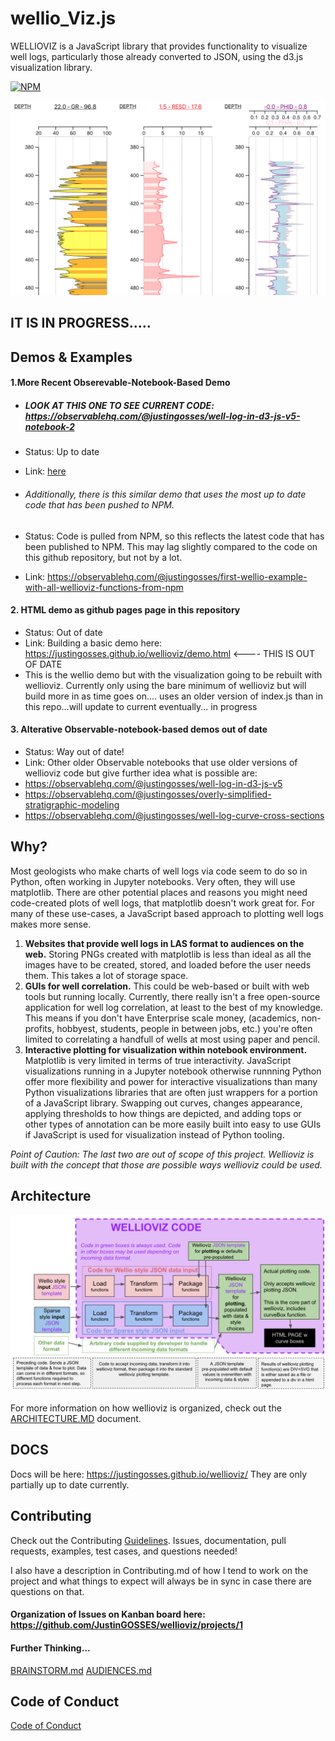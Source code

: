# wellio_Viz.js

WELLIOVIZ is a JavaScript library that provides functionality to visualize well logs, particularly those already converted to JSON, using the d3.js visualization library.

[![NPM](https://nodei.co/npm/wellioviz.png?compact=true)](https://npmjs.org/package/wellioviz)

<a href="https://observablehq.com/@justingosses/well-log-in-d3-js-v5-notebook-2"><img src="docs/images/well_log_screenshot_new.png"></a>

## IT IS IN PROGRESS.....

## Demos & Examples

#### 1.More Recent Obserevable-Notebook-Based Demo
- ##### LOOK AT THIS ONE TO SEE CURRENT CODE: https://observablehq.com/@justingosses/well-log-in-d3-js-v5-notebook-2
- Status: Up to date
- Link: <a href="https://observablehq.com/@justingosses/well-log-in-d3-js-v5-notebook-2">here</a>

- ###### Additionally, there is this similar demo that uses the most up to date code that has been pushed to NPM. 
- Status: Code is pulled from NPM, so this reflects the latest code that has been published to NPM. This may lag slightly compared to the code on this github repository, but not by a lot. 
- Link: <a href="https://observablehq.com/@justingosses/first-wellio-example-with-all-wellioviz-functions-from-npm">https://observablehq.com/@justingosses/first-wellio-example-with-all-wellioviz-functions-from-npm</a>


#### 2. HTML demo as github pages page in this repository
- Status: Out of date
- Link: Building a basic demo here: https://justingosses.github.io/wellioviz/demo.html <---- THIS IS OUT OF DATE
- This is the wellio demo but with the visualization going to be rebuilt with wellioviz. Currently only using the bare minimum of wellioviz but will build more in as time goes on.... uses an older version of index.js than in this repo...will update to current eventually... in progress


#### 3. Alterative Observable-notebook-based demos out of date
- Status: Way out of date!
- Link: Other older Observable notebooks that use older versions of wellioviz code but give further idea what is possible are: 
- https://observablehq.com/@justingosses/well-log-in-d3-js-v5
- https://observablehq.com/@justingosses/overly-simplified-stratigraphic-modeling
- https://observablehq.com/@justingosses/well-log-curve-cross-sections

## Why?

Most geologists who make charts of well logs via code seem to do so in Python, often working in Jupyter notebooks. Very often, they will use matplotlib. There are other potential places and reasons you might need code-created plots of well logs, that matplotlib doesn't work great for. For many of these use-cases, a JavaScript based approach to plotting well logs makes more sense.

1. <b>Websites that provide well logs in LAS format to audiences on the web.</b> Storing PNGs created with matplotlib is less than ideal as all the images have to be created, stored, and loaded before the user needs them. This takes a lot of storage space.
2. <b>GUIs for well correlation.</b> This could be web-based or built with web tools but running locally. Currently, there really isn't a free open-source application for well log correlation, at least to the best of my knowledge. This means if you don't have Enterprise scale money, (academics, non-profits, hobbyest, students, people in between jobs, etc.) you're often limited to correlating a handfull of wells at most using paper and pencil. 
3. <b>Interactive plotting for visualization within notebook environment.</b> Matplotlib is very limited in terms of true interactivity. JavaScript visualizations running in a Jupyter notebook otherwise runnning Python offer more flexibility and power for interactive visualizations than many Python visualizations libraries that are often just wrappers for a portion of a JavaScript library. Swapping out curves, changes appearance, applying thresholds to how things are depicted, and adding tops or other types of annotation can be more easily built into easy to use GUIs if JavaScript is used for visualization instead of Python tooling.

<i>Point of Caution: The last two are out of scope of this project. Wellioviz is built with the concept that those are possible ways wellioviz could be used.</i>


## Architecture 
<a href="images/wellioviz_architecture.png"><img src="docs/images/wellioviz_architecture.png"></a>

For more information on how wellioviz is organized, check out the <a href="docs/ARCHITECTURE.MD">ARCHITECTURE.MD</a> document. 

## DOCS
Docs will be here: https://justingosses.github.io/wellioviz/ They are only partially up to date currently. 

## Contributing
Check out the Contributing <a href="https://github.com/JustinGOSSES/wellioviz/blob/master/CONTRIBUTING.md">Guidelines</a>. Issues, documentation, pull requests, examples, test cases, and questions needed!

I also have a description in Contributing.md of how I tend to work on the project and what things to expect will always be in sync in case there are questions on that.

#### Organization of Issues on Kanban board here: https://github.com/JustinGOSSES/wellioviz/projects/1

#### Further Thinking...

<a href="docs/BRAINSTORMS.md">BRAINSTORM.md</a>
<a href="docs/audiences.md">AUDIENCES.md</a>

## Code of Conduct
<a href="CODE_OF_CONDUCT.md">Code of Conduct</a>
